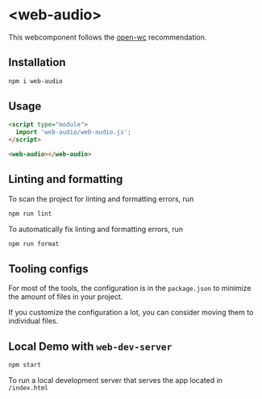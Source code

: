# \<web-audio>

This webcomponent follows the [open-wc](https://github.com/open-wc/open-wc) recommendation.

## Installation

```bash
npm i web-audio
```

## Usage

```html
<script type="module">
  import 'web-audio/web-audio.js';
</script>

<web-audio></web-audio>
```

## Linting and formatting

To scan the project for linting and formatting errors, run

```bash
npm run lint
```

To automatically fix linting and formatting errors, run

```bash
npm run format
```


## Tooling configs

For most of the tools, the configuration is in the `package.json` to minimize the amount of files in your project.

If you customize the configuration a lot, you can consider moving them to individual files.

## Local Demo with `web-dev-server`

```bash
npm start
```

To run a local development server that serves the app located in `/index.html`
